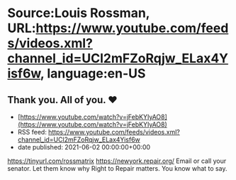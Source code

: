 # Source:Louis Rossman, URL:https://www.youtube.com/feeds/videos.xml?channel_id=UCl2mFZoRqjw_ELax4Yisf6w, language:en-US

## Thank you. All of you. ❤️
 - [https://www.youtube.com/watch?v=jFebKYIyAO8](https://www.youtube.com/watch?v=jFebKYIyAO8)
 - RSS feed: https://www.youtube.com/feeds/videos.xml?channel_id=UCl2mFZoRqjw_ELax4Yisf6w
 - date published: 2021-06-02 00:00:00+00:00

https://tinyurl.com/rossmatrix
https://newyork.repair.org/ Email or call your senator. Let them know why Right to Repair matters. You know what to say.

